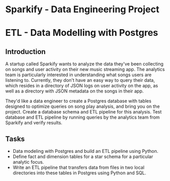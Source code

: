 # Sparkify - Data Engineering Project

#  ETL - Data Modelling with Postgres

## Introduction
A startup called Sparkify wants to analyze the data they've been collecting on songs and user activity on their new music streaming app. The analytics team is particularly interested in understanding what songs users are listening to. Currently, they don't have an easy way to query their data, which resides in a directory of JSON logs on user activity on the app, as well as a directory with JSON metadata on the songs in their app.

They'd like a data engineer to create a Postgres database with tables designed to optimize queries on song play analysis, and bring you on the project.  Create a database schema and ETL pipeline for this analysis. Test database and ETL pipeline by running queries by the analytics team from Sparkify and verify results.

## Tasks
- Data modeling with Postgres and build an ETL pipeline using Python. 
- Define fact and dimension tables for a star schema for a particular analytic focus.
- Write an ETL pipeline that transfers data from files in two local directories into these tables in Postgres using Python and SQL.


